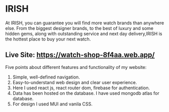 # IRISH

 At IRISH, you can guarantee you will find more watch brands than anywhere else. From the biggest designer brands, to the best of luxury and some hidden gems, along with outstanding service and next day delivery,IRISH is the hottest place to buy your next watch.

## Live Site: https://watch-shop-8f4aa.web.app/

Five points about different features and functionality of my website:

1. Simple, well-defined navigation.
2. Easy-to-understand web design and clear user experience.
3. Here I used react js, react router dom, firebase for authentication.
4. Data has been hosted on the database. I have used mongodb atlas for database. 
5. For design I used MUI and vanila CSS.